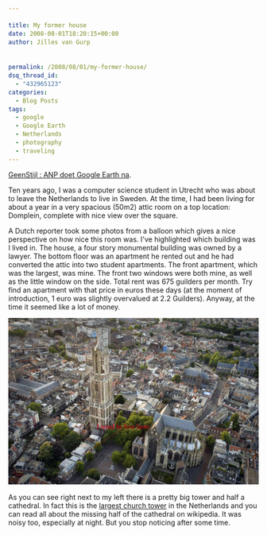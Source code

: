 ```yaml
---

title: My former house
date: 2008-08-01T18:20:15+00:00
author: Jilles van Gurp


permalink: /2008/08/01/my-former-house/
dsq_thread_id:
  - "432965123"
categories:
  - Blog Posts
tags:
  - google
  - Google Earth
  - Netherlands
  - photography
  - traveling
---
```

[GeenStijl : ANP doet Google Earth na](http://www.geenstijl.nl/mt/archieven/2008/08/anp_doet_google_earth_na.html).

Ten years ago, I was a computer science student in Utrecht who was about to leave the Netherlands to live in Sweden. At the time, I had been living for about a year in a very spacious (50m2) attic room on a top location: Domplein, complete with nice view over the square.

A Dutch reporter took some photos from a balloon which gives a nice perspective on how nice this room was. I've highlighted which building was I lived in. The house, a four story monumental building was owned by a lawyer. The bottom floor was an apartment he rented out and he had converted the attic into two student apartments. The front apartment, which was the largest, was mine. The front two windows were both mine, as well as the little window on the side. Total rent was 675 guilders per month. Try find an apartment with that price in euros these days (at the moment of introduction, 1 euro was slightly overvalued at 2.2 Guilders). Anyway, at the time it seemed like a lot of money.

![](/static/photos/domplein.jpg)

As you can see right next to my left there is a pretty big tower and half a cathedral. In fact this is the [largest church tower](http://en.wikipedia.org/wiki/Dom_Tower_of_Utrecht) in the Netherlands and you can read all about the missing half of the cathedral on wikipedia. It was noisy too, especially at night. But you stop noticing after some time.